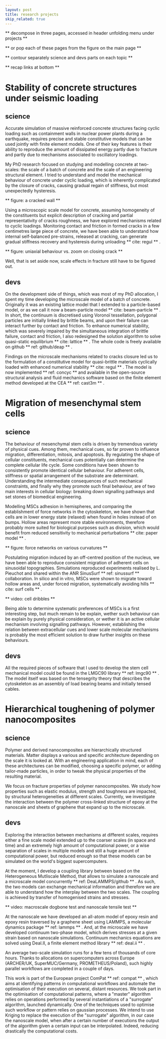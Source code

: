 ```yaml
---
layout: post
title: research projects
skip_related: true
---
```


** decompose in three pages, accessed in header unfolding menu under projects **

** or pop each of these pages from the figure on the main page **

** contour separately science and devs parts on each topic **

** recap links at bottom **

# Stability of concrete structures under seismic loading

## science

Accurate simulation of massive reinforced concrete structures facing cyclic loading such as containment walls in nuclear power plants during a earthquake, requires precise and stable constitutive models that can be used jointly with finite element models. One of their key features is their ability to reproduce the amount of dissipated energy partly due to fracture and partly due to mechanisms associated to oscillatory loadings.

My PhD research focused on studying and modelling concrete at two-scales: the scale of a batch of concrete and the scale of an engineering structural element. I tried to understand and model the mechanical behaviour of concrete under cyclic loading, which is inherently complicated by the closure of cracks, causing gradual regain of stiffness, but most unexpectedly hysteresis.

** figure: a cracked wall **

Using a microscopic scale model for concrete, assuming homogeneity of the constituents but explicit description of cracking and partial representativity of cracks roughness, we have explored mechanisms related to cyclic loadings. Monitoring contact and friction in formed cracks in a few centimetres large piece of concrete, we have been able to understand how internal self-balanced pre-strains, released at cracking, can generate gradual stiffness recovery and hysteresis during unloading ** cite: regul ** .

** figure: uniaxial behaviour vs. zoom on closing crack **

Well, that is set aside now, scale effects in fracture still have to be figured out.

## devs

On the development side of things, which was most of my PhD allocation, I spent my time developing the microscale model of a batch of concrete. Originally it was an existing lattice model that I extended to a particle-based model, or as we call it now a beam-particle model ** cite: beam-particle ** . In short, the continuum is discretised using Voronoï tessellation, polygonal particles are initially linked by brittle beams, and upon their failure can interact further by contact and friction. To enhance numerical stability, which was severely impaired by the simultaneous integration of brittle failure, contact and friction, I also redesigned the solution algorithm to solve quasi-static equilibrium ** cite: lattice ** . The whole code is freely available on github ** ref: github/deap ** .

Findings on the microscale mechanisms related to cracks closure led us to the formulation of a constitutive model for quasi-brittle materials cyclically loaded with enhanced numerical stability ** cite: regul ** . The model is now implemented ** ref: concyc ** and available in the open-source structural analysis and fluid mechanics software based on the finite element method developed at the CEA ** ref: cast3m ** .

# Migration of mesenchymal stem cells

## science

The behaviour of mesenchymal stem cells is driven by tremendous variety of physical cues. Among them, mechanical cues, so far proven to influence migration, differentiation, mitosis, and apoptosis. By regulating the shape of cellular constituents, mechanical cues potentially can determine the complete cellular life cycle. Some conditions have been shown to consistently promote identical cellular behaviour. For adherent cells, stiffness or spatial arrangement of the substrate are determinant. Understanding the intermediate consequences of such mechanical constraints, and finally why they promote such final behaviour, are of two main interests in cellular biology: breaking down signalling pathways and set stones of biomedical engineering.

Modelling MSCs adhesion in hemispheres, and comparing the establishment of force networks in the cytoskeleton, we have shown that cells are in lower energy state (relaxed) when found in holes instead of on bumps. Hollow areas represent more stable environments, therefore probably more suited for biological purposes such as division, which would benefit from reduced sensitivity to mechanical perturbations ** cite: paper model ** .

** figure: force networks on various curvatures **

Postulating migration induced by an off-centred position of the nucleus, we have been able to reproduce consistent migration of adherent cells on sinusoidal topographies. Simulations reproduced experiments realised by L. Pieuchot and shared within the ANR SinusSurf ** ref: sinussurf ** collaboration. In silico and in vitro, MSCs were shown to migrate toward hollow areas and, under forced migration, systematically avoiding hills ** cite: surf cells ** . 

** video: cell dribbles **

Being able to determine systematic preferences of MSCs is a first interesting step, but much remain to be explain, wether such behaviour can be explain by purely physical consideration, or wether it is an active cellular mechanism involving signalling pathways. However, establishing the relation between extracellular cues and lower scale molecular mechanisms is probably the most efficient solution to draw further insights on these behaviours.

## devs

All the required pieces of software that I used to develop the stem cell mechanical model could be found in the LMGC90 library ** ref: lmgc90 ** . The model itself was based on the tensegrity theory that describes the cytoskeleton as an assembly of load bearing beams and initially tensed cables.

# Hierarchical toughening of polymer nanocomposites

## science

Polymer and derived nanocomposites are hierarchically structured materials. Matter displays a various and specific architecture depending on the scale it is looked at. With an engineering application in mind, each of these architectures can be modified, choosing a specific polymer, or adding tailor-made particles, in order to tweak the physical properties of the resulting material.

We focus on fracture properties of polymer nanocomposites. We study how properties such as elastic modulus, strength and toughness are impacted, by structural heterogeneities at different scales. Currently, we investigate the interaction between the polymer cross-linked structure of epoxy at the nanoscale and sheets of graphene that expand up to the microscale.

## devs

Exploring the interaction between mechanisms at different scales, requires either a fine scale model extended up to the coarser scales (in space and time) and an extremely high amount of computational power, or a wise separation of scales in multiple models and still a huge amount of computational power, but reduced enough so that these models can be simulated on the world's biggest supercomputers.

At the moment, I develop a coupling library between based on the Heterogeneous Mutliscale Method, that allows to simulate a nanoscale and a microscale model concurrently ** ref: DeaLAMMPS/github ** . As such, the two models can exchange mechanical information and therefore we are able to understand how the interplay between the two scales. The coupling is achieved by transfer of homogenised strains and stresses.

** video: macroscale dogbone test and nanoscale tensile test **

At the nanoscale we have developed an all-atom model of epoxy resin and epoxy resin traversed by a graphene sheet using LAMMPS, a molecular dynamics package ** ref: lammps ** . And, at the microscale we have developed continuum two-phase model, which derives stresses at a given strain based on nanoscale simulations. Continuum mechanics equations are solved using  Deal.II, a finite element method library ** ref: deal.ii ** .

An average two-scale simulation runs for a few tens of thousands of core hours. Thanks to allocations on supercomputers across Europe (ARCHER/UK, SuperMUC/Germany, PROMETHEUS/Poland), such highly parallel workflows are completed in a couple of days.

This work is part of the European project ComPat ** ref: compat ** , which aims at identifying patterns in computational workflows and automate the optimisation of their execution on several, distant resources. We took part in the optimisation of computational patterns, where a "master" algorithm relies on operations performed by several instantiations of a "surrogate" algorithm, launched dynamically. One of the techniques used to optimise such workflow or pattern relies on gaussian processes. We intend to use Kriging to replace the execution of the "surrogate" algorithm, in our case the nanoscale model, when after a certain number of executions the output of the algorithm given a certain input can be interpolated. Indeed, reducing drastically the computational costs.
